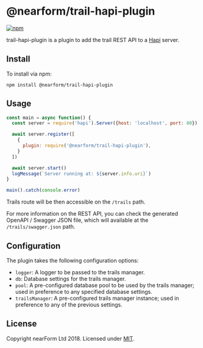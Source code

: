# @nearform/trail-hapi-plugin

[![npm][npm-badge]][npm-url]

trail-hapi-plugin is a plugin to add the trail REST API to a [Hapi][hapi] server.

## Install

To install via npm:

```
npm install @nearform/trail-hapi-plugin
```

## Usage

```javascript
const main = async function() {
  const server = require('hapi').Server({host: 'localhost', port: 80})

  await server.register([
    {
      plugin: require('@nearform/trail-hapi-plugin'),
    }
  ])

  await server.start()
  logMessage(`Server running at: ${server.info.uri}`)
}

main().catch(console.error)
```

Trails route will be then accessible on the `/trails` path.

For more information on the REST API, you can check the generated OpenAPI / Swagger JSON file, which will available at the `/trails/swagger.json` path.

## Configuration

The plugin takes the following configuration options:

  * `logger`: A logger to be passed to the trails manager.
  * `db`: Database settings for the trails manager.
  * `pool`: A pre-configured database pool to be used by the trails manager; used in preference to any specified database settings.
  * `trailsManager`: A pre-configured trails manager instance; used in preference to any of the previous settings.

## License

Copyright nearForm Ltd 2018. Licensed under [MIT][license].

[npm-url]: https://npmjs.org/package/@nearform/trail-hapi-plugin
[npm-badge]: https://img.shields.io/npm/v/@nearform/trail-hapi-plugin.svg
[hapi]: https://hapijs.com/
[license]: ./LICENSE.md
